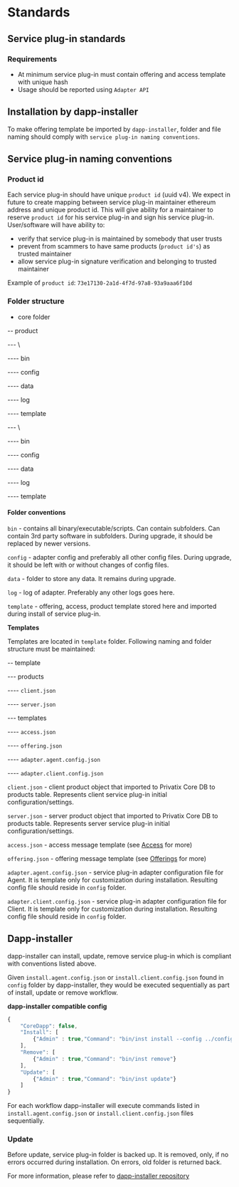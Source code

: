 # Standards

## Service plug-in standards

### Requirements

* At minimum service plug-in must contain offering and access template with unique hash
* Usage should be reported using `Adapter API`

## Installation by dapp-installer

To make offering template be imported by `dapp-installer`, folder and file naming should comply with `service plug-in naming conventions`.

## Service plug-in naming conventions

### Product id

Each service plug-in should have unique `product id` \(uuid v4\). We expect in future to create mapping between service plug-in maintainer ethereum address and unique product id. This will give ability for a maintainer to reserve `product id` for his service plug-in and sign his service plug-in. User/software will have ability to:

* verify that service plug-in is maintained by somebody that user trusts
* prevent from scammers to have same products \(`product id's`\) as trusted maintainer
* allow service plug-in signature verification and belonging to trusted maintainer

Example of `product id`: `73e17130-2a1d-4f7d-97a8-93a9aaa6f10d`

### Folder structure

* core folder

-- product

--- \

---- bin

---- config

---- data

---- log

---- template

--- \

---- bin

---- config

---- data

---- log

---- template

#### Folder conventions

`bin` - contains all binary/executable/scripts. Can contain subfolders. Can contain 3rd party software in subfolders. During upgrade, it should be replaced by newer versions.

`config` - adapter config and preferably all other config files. During upgrade, it should be left with or without changes of config files.

`data` - folder to store any data. It remains during upgrade.

`log` - log of adapter. Preferably any other logs goes here.

`template` - offering, access, product template stored here and imported during install of service plug-in.

**Templates**

Templates are located in `template` folder. Following naming and folder structure must be maintained:

-- template

--- products

---- `client.json`

---- `server.json`

--- templates

---- `access.json`

---- `offering.json`

---- `adapter.agent.config.json`

---- `adapter.client.config.json`

`client.json` - client product object that imported to Privatix Core DB to products table. Represents client service plug-in initial configuration/settings.

`server.json` - server product object that imported to Privatix Core DB to products table. Represents server service plug-in initial configuration/settings.

`access.json` - access message template \(see [Access](../../service-messaging/messaging/access.md) for more\)

`offering.json` - offering message template \(see [Offerings](../../service-messaging/messaging/offering.md) for more\)

`adapter.agent.config.json` - service plug-in adapter configuration file for Agent. It is template only for customization during installation. Resulting config file should reside in `config` folder.

`adapter.client.config.json` - service plug-in adapter configuration file for Client. It is template only for customization during installation. Resulting config file should reside in `config` folder.

## Dapp-installer

dapp-installer can install, update, remove service plug-in which is compliant with conventions listed above.

Given `install.agent.config.json` or `install.client.config.json` found in `config` folder by dapp-installer, they would be executed sequentially as part of install, update or remove workflow.

**dapp-installer compatible config**

```javascript
{
    "CoreDapp": false,
    "Install": [
        {"Admin" : true,"Command": "bin/inst install --config ../config/installer.agent.config.json"}
    ],
    "Remove": [
        {"Admin" : true,"Command": "bin/inst remove"}
    ],
    "Update": [
        {"Admin" : true,"Command": "bin/inst update"}
    ]
}
```

For each workflow dapp-installer will execute commands listed in `install.agent.config.json` or `install.client.config.json` files sequentially.

### Update

Before update, service plug-in folder is backed up. It is removed, only, if no errors occurred during installation. On errors, old folder is returned back.

For more information, please refer to [dapp-installer repository](https://github.com/Privatix/dapp-installer)

